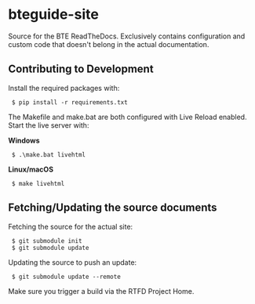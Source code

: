 # bteguide-site
Source for the BTE ReadTheDocs. Exclusively contains configuration and custom code that doesn't belong in the actual documentation.

## Contributing to Development

Install the required packages with:
```
 $ pip install -r requirements.txt
```

The Makefile and make.bat are both configured with Live Reload enabled. Start the live server with:

**Windows**
```
 $ .\make.bat livehtml
```
**Linux/macOS**
```
 $ make livehtml
```

## Fetching/Updating the source documents

Fetching the source for the actual site:
```
 $ git submodule init
 $ git submodule update
```

Updating the source to push an update:
```
 $ git submodule update --remote
```
Make sure you trigger a build via the RTFD Project Home.